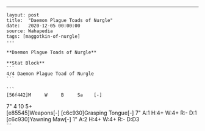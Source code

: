 ---
    layout: post
    title:  "Daemon Plague Toads of Nurgle"
    date:   2020-12-05 00:00:00
    source: Wahapedia
    tags: [maggotkin-of-nurgle]
    ---
    
    **Daemon Plague Toads of Nurgle**
    
    **Stat Block**
    ```
    4/4 Daemon Plague Toad of Nurgle
    ```
    
    ```
    [56f442]M     W     B     Sa    [-]
7"    4     10    5+    
[e85545]Weapons[-]
[c6c930]Grasping Tongue[-]
7"     A:1    H:4+   W:4+   R:-    D:1   
[c6c930]Yawning Maw[-]
1"     A:2    H:4+   W:4+   R:-    D:D3  
    ```
    
    
    